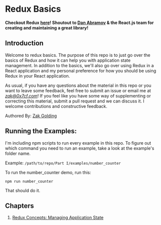# Redux Basics

**Checkout Redux [here](http://redux.js.org/)! Shoutout to [Dan Abramov](https://twitter.com/dan_abramov) & the React.js team for creating and maintaining a great library!**

## Introduction
Welcome to redux basics. The purpose of this repo is to just go over the basics of Redux and how it can help you with application state management. In addition to the basics, we'll also go over using Redux in a React application and my personal preference for how you should be using Redux in your React application.

As usual, if you have any questions about the material in this repo or you want to leave some feedback, feel free to submit an issue or email me at *zak@0x7cf.com*! If you feel like you have some way of supplementing or correcting this material, submit a pull request and we can discuss it. I welcome contributions and constructive feedback.

Authored By: [Zak Golding](https://github.com/zakarhino)

## Running the Examples:
I'm including npm scripts to run every example in this repo. To figure out which command you need to run an example, take a look at the example's folder name.

Example:
`/path/to/repo/Part I/examples/number_counter`

To run the number_counter demo, run this:

`npm run number_counter`

That should do it.

## Chapters
1. [Redux Concepts: Managing Application State](https://github.com/zakarhino/redux-basics/blob/master/Part%20I/reading/Chapter%201%20-%20Redux%20Concepts.md)
